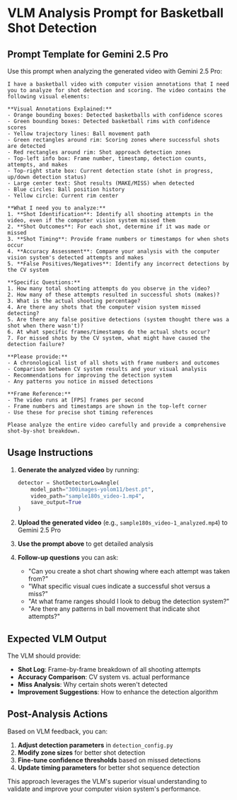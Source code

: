 # VLM Analysis Prompt for Basketball Shot Detection

## Prompt Template for Gemini 2.5 Pro

Use this prompt when analyzing the generated video with Gemini 2.5 Pro:

```
I have a basketball video with computer vision annotations that I need you to analyze for shot detection and scoring. The video contains the following visual elements:

**Visual Annotations Explained:**
- Orange bounding boxes: Detected basketballs with confidence scores
- Green bounding boxes: Detected basketball rims with confidence scores
- Yellow trajectory lines: Ball movement path
- Green rectangles around rim: Scoring zones where successful shots are detected
- Red rectangles around rim: Shot approach detection zones
- Top-left info box: Frame number, timestamp, detection counts, attempts, and makes
- Top-right state box: Current detection state (shot in progress, up/down detection status)
- Large center text: Shot results (MAKE/MISS) when detected
- Blue circles: Ball position history
- Yellow circle: Current rim center

**What I need you to analyze:**
1. **Shot Identification**: Identify all shooting attempts in the video, even if the computer vision system missed them
2. **Shot Outcomes**: For each shot, determine if it was made or missed
3. **Shot Timing**: Provide frame numbers or timestamps for when shots occur
4. **Accuracy Assessment**: Compare your analysis with the computer vision system's detected attempts and makes
5. **False Positives/Negatives**: Identify any incorrect detections by the CV system

**Specific Questions:**
1. How many total shooting attempts do you observe in the video?
2. How many of these attempts resulted in successful shots (makes)?
3. What is the actual shooting percentage?
4. Are there any shots that the computer vision system missed detecting?
5. Are there any false positive detections (system thought there was a shot when there wasn't)?
6. At what specific frames/timestamps do the actual shots occur?
7. For missed shots by the CV system, what might have caused the detection failure?

**Please provide:**
- A chronological list of all shots with frame numbers and outcomes
- Comparison between CV system results and your visual analysis
- Recommendations for improving the detection system
- Any patterns you notice in missed detections

**Frame Reference:**
- The video runs at [FPS] frames per second
- Frame numbers and timestamps are shown in the top-left corner
- Use these for precise shot timing references

Please analyze the entire video carefully and provide a comprehensive shot-by-shot breakdown.
```

## Usage Instructions

1. **Generate the analyzed video** by running:
   ```python
   detector = ShotDetectorLowAngle(
       model_path="300images-yolom11/best.pt",
       video_path="sample180s_video-1.mp4",
       save_output=True
   )
   ```

2. **Upload the generated video** (e.g., `sample180s_video-1_analyzed.mp4`) to Gemini 2.5 Pro

3. **Use the prompt above** to get detailed analysis

4. **Follow-up questions** you can ask:
   - "Can you create a shot chart showing where each attempt was taken from?"
   - "What specific visual cues indicate a successful shot versus a miss?"
   - "At what frame ranges should I look to debug the detection system?"
   - "Are there any patterns in ball movement that indicate shot attempts?"

## Expected VLM Output

The VLM should provide:
- **Shot Log**: Frame-by-frame breakdown of all shooting attempts
- **Accuracy Comparison**: CV system vs. actual performance
- **Miss Analysis**: Why certain shots weren't detected
- **Improvement Suggestions**: How to enhance the detection algorithm

## Post-Analysis Actions

Based on VLM feedback, you can:
1. **Adjust detection parameters** in `detection_config.py`
2. **Modify zone sizes** for better shot detection
3. **Fine-tune confidence thresholds** based on missed detections
4. **Update timing parameters** for better shot sequence detection

This approach leverages the VLM's superior visual understanding to validate and improve your computer vision system's performance.
